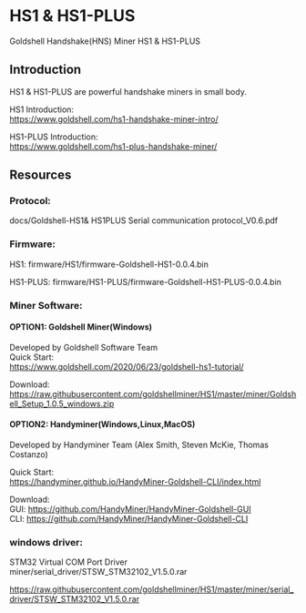 # HS1 & HS1-PLUS 
Goldshell Handshake(HNS) Miner HS1 & HS1-PLUS

## Introduction
HS1 & HS1-PLUS are powerful handshake miners in small body.

HS1 Introduction:  
https://www.goldshell.com/hs1-handshake-miner-intro/  

HS1-PLUS Introduction:  
https://www.goldshell.com/hs1-plus-handshake-miner/

## Resources

### Protocol: 

docs/Goldshell-HS1& HS1PLUS Serial communication protocol_V0.6.pdf

### Firmware:  

HS1: firmware/HS1/firmware-Goldshell-HS1-0.0.4.bin

HS1-PLUS: firmware/HS1-PLUS/firmware-Goldshell-HS1-PLUS-0.0.4.bin

### Miner Software:  
#### OPTION1: Goldshell Miner(Windows)  
Developed by Goldshell Software Team  
Quick Start:  
https://www.goldshell.com/2020/06/23/goldshell-hs1-tutorial/  

Download:  
https://raw.githubusercontent.com/goldshellminer/HS1/master/miner/Goldshell_Setup_1.0.5_windows.zip

#### OPTION2: Handyminer(Windows,Linux,MacOS)

Developed by Handyminer Team (Alex Smith, Steven McKie, Thomas Costanzo)  

Quick Start:   
https://handyminer.github.io/HandyMiner-Goldshell-CLI/index.html

Download:  
GUI:  https://github.com/HandyMiner/HandyMiner-Goldshell-GUI  
CLI:  https://github.com/HandyMiner/HandyMiner-Goldshell-CLI  

### windows driver:
STM32 Virtual COM Port Driver 
miner/serial_driver/STSW_STM32102_V1.5.0.rar  

https://raw.githubusercontent.com/goldshellminer/HS1/master/miner/serial_driver/STSW_STM32102_V1.5.0.rar 




